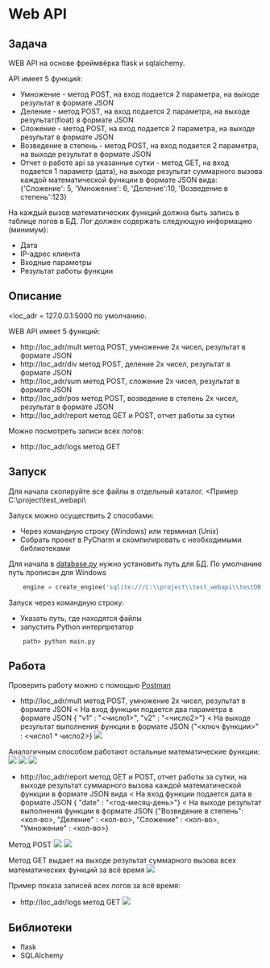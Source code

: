 # Web API

## Задача

WEB API на основе фреймвёрка flask и sqlalchemy.
 
API имеет 5 функций:
- Умножение - метод POST, на вход подается 2 параметра, на выходе результат в формате JSON
- Деление - метод POST, на вход подается 2 параметра, на выходе результат(float) в формате JSON
- Сложение - метод POST, на вход подается 2 параметра, на выходе результат в формате JSON
- Возведение в степень - метод POST, на вход подается 2 параметра, на выходе результат в формате JSON
- Отчет о работе api за указанные сутки - метод GET, на вход подается 1 параметр (дата), на выходе результат суммарного вызова каждой математической функции в формате JSON вида:
    {'Сложение': 5, 'Умножение': 6, 'Деление':10, 'Возведение в степень':123}
 
На каждый вызов математических функций должна быть запись в таблице логов в БД.
Лог должен содержать следующую информацию (минимум):
- Дата
- IP-адрес клиента
- Входные параметры
- Результат работы функции

## Описание 

<loc_adr = 127.0.0.1:5000 по умолчанию.

WEB API имеет 5 функций:
- http://loc_adr/mult метод POST, умножение 2х чисел, результат в формате JSON
- http://loc_adr/div метод POST, деление 2х чисел, результат в формате JSON
- http://loc_adr/sum метод POST, сложение 2х чисел, результат в формате JSON
- http://loc_adr/pos метод POST, возведение в степень 2х чисел, результат в формате JSON
- http://loc_adr/report метод GET и POST, отчет работы за сутки

Можно посмотреть записи всех логов:
- http://loc_adr/logs метод GET

## Запуск

Для начала скопируйте все файлы в отдельный каталог. 
 <Пример C:\project\test_webapi\ 

Запуск можно осуществить 2 способами: 
- Через командную строку (Windows) или терминал (Unix)
- Собрать проект в PyCharm и скомпилировать с необходимыми библиотеками

Для начала в [database.py](https://github.com/rcv911/web-api-test/blob/master/database.py) нужно установить путь для БД.
По умолчанию путь прописан для Windows 
```python
	engine = create_engine('sqlite:///C:\\project\\test_webapi\\testDB.db', convert_unicode=True)
```

Запуск через командную строку:
- Указать путь, где находятся файлы 
- запустить Python интерпретатор
```
	path> python main.py
```

## Работа

Проверить работу можно с помощью [Postman](https://www.getpostman.com/)

- http://loc_adr/mult метод POST, умножение 2х чисел, результат в формате JSON
< На вход функции подается два параметра в формате JSON { "v1" : "<число1>", "v2" : "<число2>"}
< На выходе результат выполнения функции в формате JSON {"<ключ функции>" : <число1 * число2>} 
![](images/mult.png)

Аналогичным способом работают остальные математические функции:
![](images/div.png)
![](images/sum.png)
![](images/pos.png)


- http://loc_adr/report метод GET и POST, отчет работы за сутки, на выходе результат суммарного вызова каждой математической функции в формате JSON вида
< На вход функции подается дата в формате JSON { "date" : "<год-месяц-день>"}
< На выходе результат выполнения функции в формате JSON {"Возведение в степень": <кол-во>, "Деление" : <кол-во>, "Сложение" : <кол-во>, "Умножение" : <кол-во>} 

Метод POST
![](images/report_post.png)
![](images/report_post2.png)

Метод GET выдает на выходе результат суммарного вызова всех математических функций за всё время 
![](images/report_get.jpg)

Пример показа записей всех логов за всё время:
- http://loc_adr/logs метод GET
![](images/logs.png)

## Библиотеки

- flask
- SQLAlchemy



